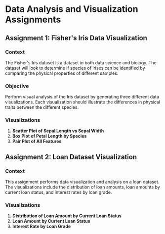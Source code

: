 # Data Analysis and Visualization Assignments

## Assignment 1: Fisher's Iris Data Visualization

### Context
The Fisher's Iris dataset is a dataset in both data science and biology. The dataset will look to determine if species of irises can be identified by comparing the physical properties of different samples.

### Objective
Perform visual analysis of the Iris dataset by generating three different data visualizations. Each visualization should illustrate the differences in physical traits between the different species.

### Visualizations
1. **Scatter Plot of Sepal Length vs Sepal Width**
2. **Box Plot of Petal Length by Species**
3. **Pair Plot of All Features**


## Assignment 2: Loan Dataset Visualization

### Context
This assignment performs data visualization and analysis on a loan dataset. The visualizations include the distribution of loan amounts, loan amounts by current loan status, and interest rates by loan grade.

### Visualizations
1. **Distribution of Loan Amount by Current Loan Status**
2. **Loan Amount by Current Loan Status**
3. **Interest Rate by Loan Grade**
